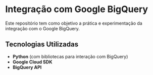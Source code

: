 # Integração com Google BigQuery

Este repositório tem como objetivo a prática e experimentação da integração com o Google BigQuery.
## Tecnologias Utilizadas
- **Python** (com bibliotecas para interação com BigQuery)
- **Google Cloud SDK**
- **BigQuery API**


